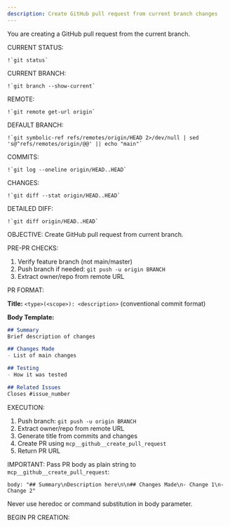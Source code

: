 ```yaml
---
description: Create GitHub pull request from current branch changes
---
```


You are creating a GitHub pull request from the current branch.

CURRENT STATUS:

```
!`git status`
```

CURRENT BRANCH:

```
!`git branch --show-current`
```

REMOTE:

```
!`git remote get-url origin`
```

DEFAULT BRANCH:

```
!`git symbolic-ref refs/remotes/origin/HEAD 2>/dev/null | sed 's@^refs/remotes/origin/@@' || echo "main"`
```

COMMITS:

```
!`git log --oneline origin/HEAD..HEAD`
```

CHANGES:

```
!`git diff --stat origin/HEAD..HEAD`
```

DETAILED DIFF:

```
!`git diff origin/HEAD..HEAD`
```

OBJECTIVE:
Create GitHub pull request from current branch.

PRE-PR CHECKS:
1. Verify feature branch (not main/master)
2. Push branch if needed: `git push -u origin BRANCH`
3. Extract owner/repo from remote URL

PR FORMAT:

**Title:** `<type>(<scope>): <description>` (conventional commit format)

**Body Template:**
```markdown
## Summary
Brief description of changes

## Changes Made
- List of main changes

## Testing
- How it was tested

## Related Issues
Closes #issue_number
```

EXECUTION:
1. Push branch: `git push -u origin BRANCH`
2. Extract owner/repo from remote URL
3. Generate title from commits and changes
4. Create PR using `mcp__github__create_pull_request`
5. Return PR URL

IMPORTANT: Pass PR body as plain string to `mcp__github__create_pull_request`:
```
body: "## Summary\nDescription here\n\n## Changes Made\n- Change 1\n- Change 2"
```

Never use heredoc or command substitution in body parameter.

BEGIN PR CREATION: